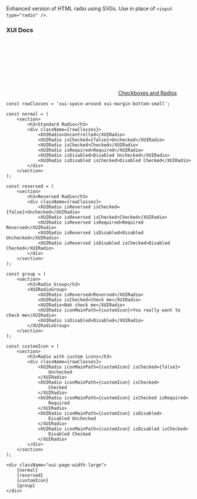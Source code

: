 Enhanced version of HTML radio using SVGs. Use in place of `<input type="radio" />`.

### XUI Docs

<div class="xui-margin-vertical">
	<div>
		<svg focusable="false" class="xui-icon xui-icon-inline xui-icon-large xui-icon-color-blue"> <use xlink:href="#xui-icon-bookmark" role="presentation"/></svg>
		<span><a href="../section-checkboxes-and-radios.html#checkboxes-and-radios-1">Checkboxes and Radios</a></span>
	</div>
</div>

```
const rowClasses = 'xui-space-around xui-margin-bottom-small';

const normal = (
	<section>
		<h3>Standard Radio</h3>
		<div className={rowClasses}>
			<XUIRadio>Uncontrolled</XUIRadio>
			<XUIRadio isChecked={false}>Unchecked</XUIRadio>
			<XUIRadio isChecked>Checked</XUIRadio>
			<XUIRadio isRequired>Required</XUIRadio>
			<XUIRadio isDisabled>Disabled Unchecked</XUIRadio>
			<XUIRadio isDisabled isChecked>Disabled Checked</XUIRadio>
		</div>
	</section>
);

const reversed = (
	<section>
		<h3>Reversed Radio</h3>
		<div className={rowClasses}>
			<XUIRadio isReversed isChecked={false}>Unchecked</XUIRadio>
			<XUIRadio isReversed isChecked>Checked</XUIRadio>
			<XUIRadio isReversed isRequired>Required Reversed</XUIRadio>
			<XUIRadio isReversed isDisabled>Disabled Unchecked</XUIRadio>
			<XUIRadio isReversed isDisabled isChecked>Disabled Checked</XUIRadio>
		</div>
	</section>
);

const group = (
	<section>
		<h3>Radio Group</h3>
		<XUIRadioGroup>
			<XUIRadio isReversed>Reversed</XUIRadio>
			<XUIRadio isChecked>Check me</XUIRadio>
			<XUIRadio>Nah check me</XUIRadio>
			<XUIRadio iconMainPath={customIcon}>You really want to check me</XUIRadio>
			<XUIRadio isDisabled>Disabled</XUIRadio>
		</XUIRadioGroup>
	</section>
);

const customIcon = (
	<section>
		<h3>Radio with custom icons</h3>
		<div className={rowClasses}>
			<XUIRadio iconMainPath={customIcon} isChecked={false}>
				Unchecked
			</XUIRadio>
			<XUIRadio iconMainPath={customIcon} isChecked>
				Checked
			</XUIRadio>
			<XUIRadio iconMainPath={customIcon} isChecked isRequired>
				Required
			</XUIRadio>
			<XUIRadio iconMainPath={customIcon} isDisabled>
				Disabled Unchecked
			</XUIRadio>
			<XUIRadio iconMainPath={customIcon} isDisabled isChecked>
				Disabled Checked
			</XUIRadio>
		</div>
	</section>
);

<div className="xui-page-width-large">
	{normal}
	{reversed}
	{customIcon}
	{group}
</div>
```
